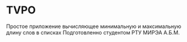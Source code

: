 # TVPO
Простое приложение вычисляющее минимальную и максимальную длину слов в списках
Подготовленно студентом РТУ МИРЭА А.Б.М.
